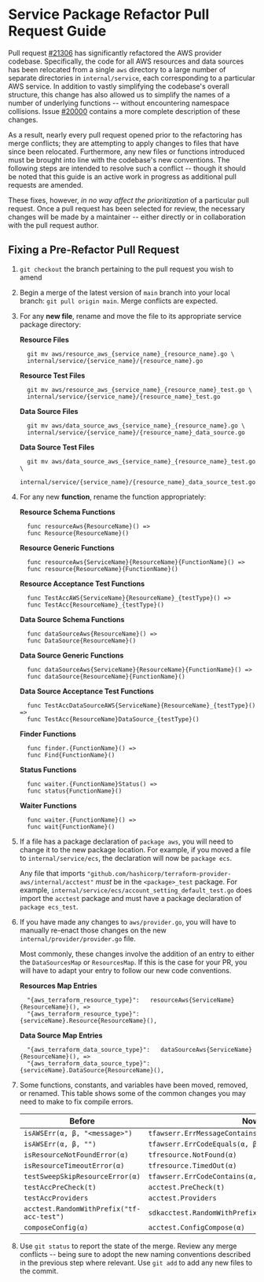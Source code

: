# Service Package Refactor Pull Request Guide

Pull request
[#21306](https://github.com/hashicorp/terraform-provider-aws/pull/21306) has
significantly refactored the AWS provider codebase. Specifically, the code for
all AWS resources and data sources has been relocated from a single `aws`
directory to a large number of separate directories in `internal/service`, each
corresponding to a particular AWS service. In addition to vastly simplifying
the codebase's overall structure, this change has also allowed us to simplify
the names of a number of underlying functions -- without encountering namespace
collisions. Issue
[#20000](https://github.com/hashicorp/terraform-provider-aws/issues/20000)
contains a more complete description of these changes.

As a result, nearly every pull request opened prior to the refactoring has merge
conflicts; they are attempting to apply changes to files that have since been
relocated. Furthermore, any new files or functions introduced must be brought
into line with the codebase's new conventions. The following steps are intended
to resolve such a conflict -- though it should be noted that this guide is an
active work in progress as additional pull requests are amended.

These fixes, however, *in no way affect the prioritization* of a particular
pull request. Once a pull request has been selected for review, the necessary
changes will be made by a maintainer -- either directly or in collaboration
with the pull request author.

## Fixing a Pre-Refactor Pull Request

1. `git checkout` the branch pertaining to the pull request you wish to amend

1. Begin a merge of the latest version of `main` branch into your local branch:
   `git pull origin main`. Merge conflicts are expected.

1. For any **new file**, rename and move the file to its appropriate service
   package directory:

   **Resource Files**

   ```
     git mv aws/resource_aws_{service_name}_{resource_name}.go \
     internal/service/{service_name}/{resource_name}.go
   ```

   **Resource Test Files**

   ```
     git mv aws/resource_aws_{service_name}_{resource_name}_test.go \
     internal/service/{service_name}/{resource_name}_test.go
   ```

   **Data Source Files**

   ```
     git mv aws/data_source_aws_{service_name}_{resource_name}.go \
     internal/service/{service_name}/{resource_name}_data_source.go
   ```

   **Data Source Test Files**

   ```
     git mv aws/data_source_aws_{service_name}_{resource_name}_test.go \
     internal/service/{service_name}/{resource_name}_data_source_test.go
   ```

1. For any new **function**, rename the function appropriately:

   **Resource Schema Functions**

   ```
     func resourceAws{ResourceName}() =>
     func Resource{ResourceName}()
   ```

   **Resource Generic Functions**

   ```
     func resourceAws{ServiceName}{ResourceName}{FunctionName}() =>
     func resource{ResourceName}{FunctionName}()
   ```

   **Resource Acceptance Test Functions**

   ```
     func TestAccAWS{ServiceName}{ResourceName}_{testType}() =>
     func TestAcc{ResourceName}_{testType}()
   ```

   **Data Source Schema Functions**

   ```
     func dataSourceAws{ResourceName}() =>
     func DataSource{ResourceName}()
   ```

   **Data Source Generic Functions**

   ```
     func dataSourceAws{ServiceName}{ResourceName}{FunctionName}() =>
     func dataSource{ResourceName}{FunctionName}()
   ```

   **Data Source Acceptance Test Functions**

   ```
     func TestAccDataSourceAWS{ServiceName}{ResourceName}_{testType}() =>
     func TestAcc{ResourceName}DataSource_{testType}()
   ```

   **Finder Functions**

   ```
     func finder.{FunctionName}() =>
     func Find{FunctionName}()
   ```

   **Status Functions**

   ```
     func waiter.{FunctionName}Status() =>
     func status{FunctionName}()
   ```

   **Waiter Functions**

   ```
     func waiter.{FunctionName}() =>
     func wait{FunctionName}()
   ```

1. If a file has a package declaration of `package aws`, you will need to change
   it to the new package location. For example, if you moved a file to `internal/service/ecs`,
   the declaration will now be `package ecs`.

   Any file that imports `"github.com/hashicorp/terraform-provider-aws/internal/acctest"` _must_
   be in the `<package>_test` package. For example, `internal/service/ecs/account_setting_default_test.go`
   does import the `acctest` package and must have a package declaration of `package ecs_test`.

1. If you have made any changes to `aws/provider.go`, you will have to manually
   re-enact those changes on the new `internal/provider/provider.go` file.

   Most commonly, these changes involve the addition of an entry to either the
   `DataSourcesMap` or `ResourcesMap`. If this is the case for your PR, you will have
   to adapt your entry to follow our new code conventions.

   **Resources Map Entries**

   ```
     "{aws_terraform_resource_type}":   resourceAws{ServiceName}{ResourceName}(), =>
     "{aws_terraform_resource_type}":   {serviceName}.Resource{ResourceName}(),
   ```

   **Data Source Map Entries**

   ```
     "{aws_terraform_data_source_type}":   dataSourceAws{ServiceName}{ResourceName}(), =>
     "{aws_terraform_data_source_type}":   {serviceName}.DataSource{ResourceName}(),
   ```

1. Some functions, constants, and variables have been moved, removed, or renamed.
   This table shows some of the common changes you may need to make to fix compile errors.

   | Before | Now |
   | --- | --- |
   | `isAWSErr(α, β, "<message>")` | `tfawserr.ErrMessageContains(α, β, "<message>")` |
   | `isAWSErr(α, β, "")` | `tfawserr.ErrCodeEquals(α, β)` |
   | `isResourceNotFoundError(α)` | `tfresource.NotFound(α)` |
   | `isResourceTimeoutError(α)` | `tfresource.TimedOut(α)` |
   | `testSweepSkipResourceError(α)` | `tfawserr.ErrCodeContains(α, "AccessDenied")` |
   | `testAccPreCheck(t)` | `acctest.PreCheck(t)` |
   | `testAccProviders` | `acctest.Providers` |
   | `acctest.RandomWithPrefix("tf-acc-test")` | `sdkacctest.RandomWithPrefix(acctest.ResourcePrefix)` |
   | `composeConfig(α)` | `acctest.ConfigCompose(α)` |

1. Use `git status` to report the state of the merge. Review any merge
   conflicts -- being sure to adopt the new naming conventions described in the
   previous step where relevant. Use `git add` to add any new files to the commit.
